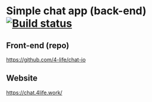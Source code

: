 # Simple chat app (back-end) [![Build status](https://github.com/4-life/chat-io-server/actions/workflows/main.yml/badge.svg)](https://github.com/4-life/chat-io-server/actions)

## Front-end (repo)

https://github.com/4-life/chat-io

## Website

https://chat.4life.work/
